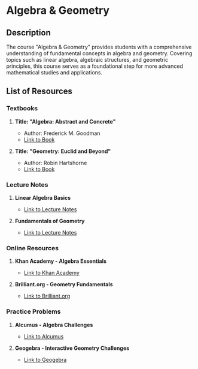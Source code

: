 # Algebra & Geometry

## Description

The course "Algebra & Geometry" provides students with a comprehensive understanding of fundamental concepts in algebra and geometry. Covering topics such as linear algebra, algebraic structures, and geometric principles, this course serves as a foundational step for more advanced mathematical studies and applications.

## List of Resources

### Textbooks

1. **Title: "Algebra: Abstract and Concrete"**
   - Author: Frederick M. Goodman
   - [Link to Book](http://example.com/algebra-abstract-concrete)

2. **Title: "Geometry: Euclid and Beyond"**
   - Author: Robin Hartshorne
   - [Link to Book](http://example.com/geometry-euclid-beyond)

### Lecture Notes

1. **Linear Algebra Basics**
   - [Link to Lecture Notes](http://example.com/linear-algebra-basics)

2. **Fundamentals of Geometry**
   - [Link to Lecture Notes](http://example.com/fundamentals-of-geometry)

### Online Resources

1. **Khan Academy - Algebra Essentials**
   - [Link to Khan Academy](http://khanacademy.org/algebra-essentials)

2. **Brilliant.org - Geometry Fundamentals**
   - [Link to Brilliant.org](http://brilliant.org/geometry-fundamentals)

### Practice Problems

1. **Alcumus - Algebra Challenges**
   - [Link to Alcumus](http://artofproblemsolving.com/alcumus)

2. **Geogebra - Interactive Geometry Challenges**
   - [Link to Geogebra](http://geogebra.org/interactive-geometry-challenges)
